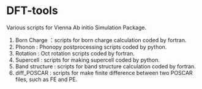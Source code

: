 # DFT-tools
Various scripts for Vienna Ab initio Simulation Package.
1. Born Charge ：scripts for born charge calculation coded by fortran.
2. Phonon : Phonopy postprocessing scripts coded by python. 
3. Rotation : Oct rotation scripts coded by fortran. 
4. Supercell : scripts for making supercell coded by python. 
5. Band structure : scripts for band structure calculation coded by fortran. 
6. diff_POSCAR : scripts for make finite difference between two POSCAR files, such as FE and PE.

